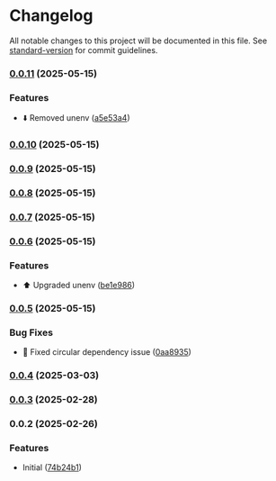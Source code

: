 # Changelog

All notable changes to this project will be documented in this file. See [standard-version](https://github.com/conventional-changelog/standard-version) for commit guidelines.

### [0.0.11](https://github.com/doeixd/csv-utils/compare/v0.0.10...v0.0.11) (2025-05-15)


### Features

* :arrow_down: Removed unenv ([a5e53a4](https://github.com/doeixd/csv-utils/commit/a5e53a4885ef721f142309e3928e96f4065c7041))

### [0.0.10](https://github.com/doeixd/csv-utils/compare/v0.0.9...v0.0.10) (2025-05-15)

### [0.0.9](https://github.com/doeixd/csv-utils/compare/v0.0.8...v0.0.9) (2025-05-15)

### [0.0.8](https://github.com/doeixd/csv-utils/compare/v0.0.7...v0.0.8) (2025-05-15)

### [0.0.7](https://github.com/doeixd/csv-utils/compare/v0.0.6...v0.0.7) (2025-05-15)

### [0.0.6](https://github.com/doeixd/csv-utils/compare/v0.0.5...v0.0.6) (2025-05-15)


### Features

* :arrow_up: Upgraded unenv ([be1e986](https://github.com/doeixd/csv-utils/commit/be1e9869b27f3b954b36d8add58812b8e44b17c6))

### [0.0.5](https://github.com/doeixd/csv-utils/compare/v0.0.4...v0.0.5) (2025-05-15)


### Bug Fixes

* :bug: Fixed circular dependency issue ([0aa8935](https://github.com/doeixd/csv-utils/commit/0aa893506762bd2f7117e65a52ebeede2c2a64e7))

### [0.0.4](https://github.com/doeixd/csv-utils/compare/v0.0.3...v0.0.4) (2025-03-03)

### [0.0.3](https://github.com/doeixd/csv-utils/compare/v0.0.2...v0.0.3) (2025-02-28)

### 0.0.2 (2025-02-26)


### Features

* Initial ([74b24b1](https://github.com/doeixd/csv-utils/commit/74b24b17d30854e1d890769a0c63ea10166e37df))
